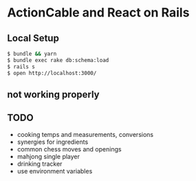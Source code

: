# ActionCable and React on Rails

## Local Setup

```bash
$ bundle && yarn
$ bundle exec rake db:schema:load
$ rails s
$ open http://localhost:3000/
```

## not working properly


## TODO
- cooking temps and measurements, conversions
- synergies for ingredients
- common chess moves and openings
- mahjong single player
- drinking tracker
- use environment variables